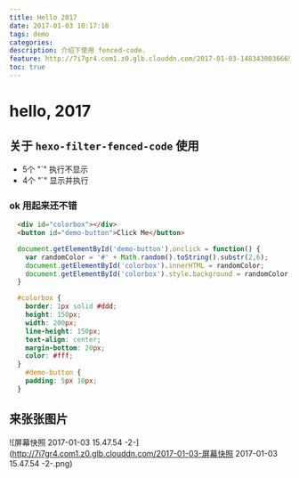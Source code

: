 ```yaml
---
title: Hello 2017
date: 2017-01-03 10:17:16
tags: demo
categories: 
description: 介绍下使用 fenced-code.
feature: http://7i7gr4.com1.z0.glb.clouddn.com/2017-01-03-14834300366651.jpg
toc: true
---
```


# hello, 2017

## 关于 `hexo-filter-fenced-code` 使用
  - 5个 "`" 执行不显示
  - 4个 "`" 显示并执行

### ok 用起来还不错

`````html
  <div id="colorbox"></div>
  <button id="demo-button">Click Me</button>
`````

````javascript
  document.getElementById('demo-button').onclick = function() {
    var randomColor = '#' + Math.random().toString().substr(2,6);
    document.getElementById('colorbox').innerHTML = randomColor;
    document.getElementById('colorbox').style.background = randomColor;
  }
````

````css
  #colorbox {
    border: 1px solid #ddd;
    height: 150px;
    width: 200px;
    line-height: 150px;
    text-align: center;
    margin-bottom: 20px;
    color: #fff;
  }
    #demo-button {
    padding: 5px 10px;
  }
````


## 来张张图片
![屏幕快照 2017-01-03 15.47.54 -2-](http://7i7gr4.com1.z0.glb.clouddn.com/2017-01-03-屏幕快照 2017-01-03 15.47.54 -2-.png)





